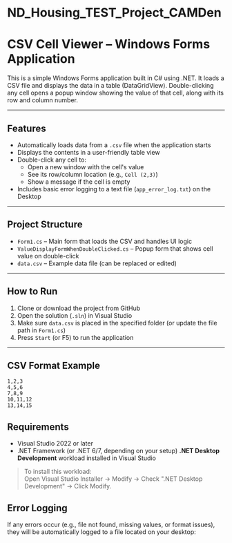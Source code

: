 # ND_Housing_TEST_Project_CAMDen
# CSV Cell Viewer – Windows Forms Application

This is a simple Windows Forms application built in C# using .NET. It loads a CSV file and displays the data in a table (DataGridView). Double-clicking any cell opens a popup window showing the value of that cell, along with its row and column number.

---

## Features

- Automatically loads data from a `.csv` file when the application starts
- Displays the contents in a user-friendly table view
- Double-click any cell to:
  - Open a new window with the cell's value
  - See its row/column location (e.g., `Cell (2,3)`)
  - Show a message if the cell is empty
- Includes basic error logging to a text file (`app_error_log.txt`) on the Desktop

---

## Project Structure

- `Form1.cs` – Main form that loads the CSV and handles UI logic
- `ValueDisplayFormWhenDoubleClicked.cs` – Popup form that shows cell value on double-click
- `data.csv` – Example data file (can be replaced or edited)

---

## How to Run

1. Clone or download the project from GitHub
2. Open the solution (`.sln`) in Visual Studio
3. Make sure `data.csv` is placed in the specified folder (or update the file path in `Form1.cs`)
4. Press `Start` (or F5) to run the application

---

## CSV Format Example
```csv
1,2,3
4,5,6
7,8,9
10,11,12
13,14,15
```

## Requirements

- Visual Studio 2022 or later
- .NET Framework (or .NET 6/7, depending on your setup)
 **.NET Desktop Development** workload installed in Visual Studio
> To install this workload:  
> Open Visual Studio Installer → Modify → Check ".NET Desktop Development" → Click Modify.

## Error Logging
If any errors occur (e.g., file not found, missing values, or format issues), they will be automatically logged to a file located on your desktop:
